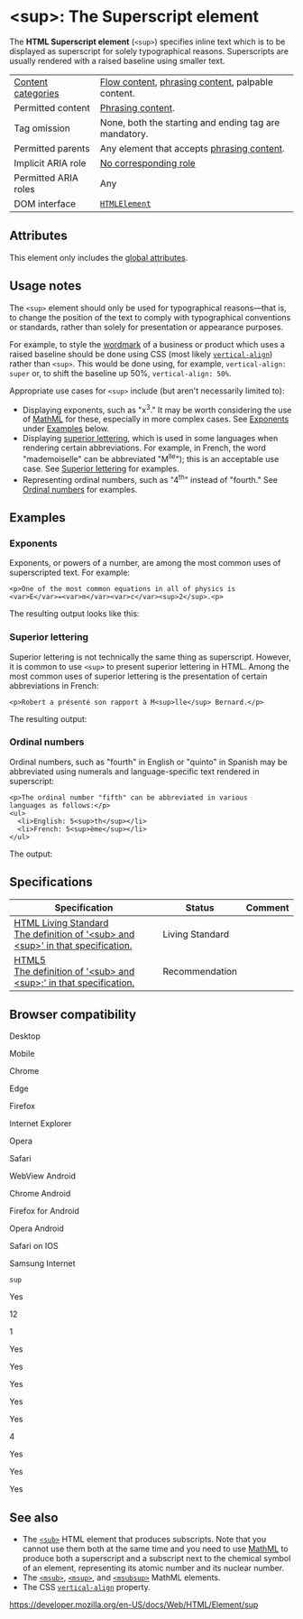 &lt;sup&gt;: The Superscript element
====================================

The **HTML Superscript element** (`<sup>`) specifies inline text which is to be displayed as superscript for solely typographical reasons. Superscripts are usually rendered with a raised baseline using smaller text.

<table><tbody><tr class="odd"><td><a href="https://developer.mozilla.org/en-US/docs/Web/Guide/HTML/Content_categories">Content categories</a></td><td><a href="https://developer.mozilla.org/en-US/docs/Web/Guide/HTML/Content_categories#flow_content">Flow content</a>, <a href="https://developer.mozilla.org/en-US/docs/Web/Guide/HTML/Content_categories#phrasing_content">phrasing content</a>, palpable content.</td></tr><tr class="even"><td>Permitted content</td><td><a href="https://developer.mozilla.org/en-US/docs/Web/Guide/HTML/Content_categories#phrasing_content">Phrasing content</a>.</td></tr><tr class="odd"><td>Tag omission</td><td>None, both the starting and ending tag are mandatory.</td></tr><tr class="even"><td>Permitted parents</td><td>Any element that accepts <a href="https://developer.mozilla.org/en-US/docs/Web/Guide/HTML/Content_categories#phrasing_content">phrasing content</a>.</td></tr><tr class="odd"><td>Implicit ARIA role</td><td><a href="https://www.w3.org/TR/html-aria/#dfn-no-corresponding-role">No corresponding role</a></td></tr><tr class="even"><td>Permitted ARIA roles</td><td>Any</td></tr><tr class="odd"><td>DOM interface</td><td><a href="https://developer.mozilla.org/en-US/docs/Web/API/HTMLElement"><code>HTMLElement</code></a></td></tr></tbody></table>

Attributes
----------

This element only includes the [global attributes](../global_attributes).

Usage notes
-----------

The `<sup>` element should only be used for typographical reasons—that is, to change the position of the text to comply with typographical conventions or standards, rather than solely for presentation or appearance purposes.

For example, to style the [wordmark](https://en.wikipedia.org/wiki/Wordmark) of a business or product which uses a raised baseline should be done using CSS (most likely [`vertical-align`](https://developer.mozilla.org/en-US/docs/Web/CSS/vertical-align)) rather than `<sup>`. This would be done using, for example, `vertical-align: super` or, to shift the baseline up 50%, `vertical-align: 50%`.

Appropriate use cases for `<sup>` include (but aren't necessarily limited to):

-   Displaying exponents, such as "x<sup>3</sup>." It may be worth considering the use of [MathML](https://developer.mozilla.org/en-US/docs/Web/MathML) for these, especially in more complex cases. See [Exponents](#exponents) under [Examples](#examples) below.
-   Displaying [superior lettering](https://en.wikipedia.org/wiki/Superior_letter), which is used in some languages when rendering certain abbreviations. For example, in French, the word "mademoiselle" can be abbreviated "M<sup>lle</sup>"); this is an acceptable use case. See [Superior lettering](#superior_lettering) for examples.
-   Representing ordinal numbers, such as "4<sup>th</sup>" instead of "fourth." See [Ordinal numbers](#ordinal_numbers) for examples.

Examples
--------

### Exponents

Exponents, or powers of a number, are among the most common uses of superscripted text. For example:

    <p>One of the most common equations in all of physics is
    <var>E</var>=<var>m</var><var>c</var><sup>2</sup>.<p>

The resulting output looks like this:

### Superior lettering

Superior lettering is not technically the same thing as superscript. However, it is common to use `<sup>` to present superior lettering in HTML. Among the most common uses of superior lettering is the presentation of certain abbreviations in French:

    <p>Robert a présenté son rapport à M<sup>lle</sup> Bernard.</p>

The resulting output:

### Ordinal numbers

Ordinal numbers, such as "fourth" in English or "quinto" in Spanish may be abbreviated using numerals and language-specific text rendered in superscript:

    <p>The ordinal number "fifth" can be abbreviated in various
    languages as follows:</p>
    <ul>
      <li>English: 5<sup>th</sup></li>
      <li>French: 5<sup>ème</sup></li>
    </ul>

The output:

Specifications
--------------

<table><thead><tr class="header"><th>Specification</th><th>Status</th><th>Comment</th></tr></thead><tbody><tr class="odd"><td><a href="https://html.spec.whatwg.org/multipage/text-level-semantics.html#the-sub-and-sup-elements">HTML Living Standard<br />
<span class="small">The definition of '&lt;sub&gt; and &lt;sup&gt;' in that specification.</span></a></td><td><span class="spec-living">Living Standard</span></td><td></td></tr><tr class="even"><td><a href="https://www.w3.org/TR/html52/textlevel-semantics.html#the-sub-and-sup-elements">HTML5<br />
<span class="small">The definition of '&lt;sub&gt; and &lt;sup&gt;;' in that specification.</span></a></td><td><span class="spec-rec">Recommendation</span></td><td></td></tr></tbody></table>

Browser compatibility
---------------------

Desktop

Mobile

Chrome

Edge

Firefox

Internet Explorer

Opera

Safari

WebView Android

Chrome Android

Firefox for Android

Opera Android

Safari on IOS

Samsung Internet

`sup`

Yes

12

1

Yes

Yes

Yes

Yes

Yes

4

Yes

Yes

Yes

See also
--------

-   The [`<sub>`](sub) HTML element that produces subscripts. Note that you cannot use them both at the same time and you need to use [MathML](https://developer.mozilla.org/en-US/docs/Web/MathML) to produce both a superscript and a subscript next to the chemical symbol of an element, representing its atomic number and its nuclear number.
-   The [`<msub>`](https://developer.mozilla.org/en-US/docs/Web/MathML/Element/msub), [`<msup>`](https://developer.mozilla.org/en-US/docs/Web/MathML/Element/msup), and [`<msubsup>`](https://developer.mozilla.org/en-US/docs/Web/MathML/Element/msubsup) MathML elements.
-   The CSS [`vertical-align`](https://developer.mozilla.org/en-US/docs/Web/CSS/vertical-align) property.

<a href="https://developer.mozilla.org/en-US/docs/Web/HTML/Element/sup" class="_attribution-link">https://developer.mozilla.org/en-US/docs/Web/HTML/Element/sup</a>
